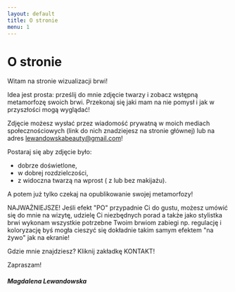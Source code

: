 ```yaml
---
layout: default
title: O stronie
menu: 1
---
```


# O stronie

Witam na stronie wizualizacji brwi!

Idea jest prosta: prześlij do mnie zdjęcie twarzy i zobacz wstępną metamorfozę swoich brwi. Przekonaj się jaki mam na nie pomysł i jak w przyszłości mogą wyglądać! 

Zdjęcie możesz wysłać przez wiadomość prywatną w moich mediach społecznościowych (link do nich znadziejesz na stronie głównej) lub na adres lewandowskabeauty@gmail.com! 

Postaraj się aby zdjęcie było: 
* dobrze doświetlone,
* w dobrej rozdzielczości, 
* z widoczna twarzą na wprost ( z lub bez makijażu).

A potem już tylko czekaj na opublikowanie swojej metamorfozy! 

NAJWAŻNIEJSZE!
Jeśli efekt "PO" przypadnie Ci do gustu, możesz umówić się do mnie na wizytę, udzielę Ci niezbędnych porad a także jako stylistka brwi wykonam wszystkie potrzebne Twoim brwiom zabiegi np. regulację i koloryzację byś mogła cieszyć się dokładnie takim samym efektem "na żywo" jak na ekranie!

Gdzie mnie znajdziesz? 
Kliknij zakładkę KONTAKT!

Zapraszam!

##### _Magdalena Lewandowska_
